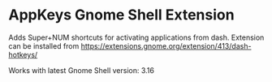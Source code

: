 AppKeys Gnome Shell Extension
=============================

Adds Super+NUM shortcuts for activating applications from dash.
Extension can be installed from https://extensions.gnome.org/extension/413/dash-hotkeys/

Works with latest Gnome Shell version: 3.16
